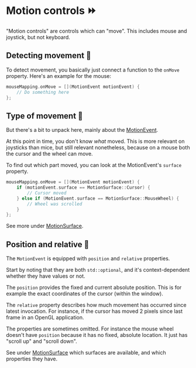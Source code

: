 # Motion controls ⏩

"Motion controls" are controls which can "move". This includes
mouse and joystick, but not keyboard.

## Detecting movement 🏃

To detect movement, you basically just connect a function to the ``onMove``
property. Here's an example for the mouse:

````c++
mouseMapping.onMove = [](MotionEvent motionEvent) {
    // Do something here
};
````

## Type of movement 🚴

But there's a bit to unpack here, mainly about the [MotionEvent](../misc/motion-event.md).

At this point in time, you don't know _what_ moved. This is more relevant on joysticks than mice,
but still relevant nonetheless, because on a mouse both the cursor and the wheel can move.

To find out which part moved, you can look at the MotionEvent's ``surface`` property.

````c++
mouseMapping.onMove = [](MotionEvent motionEvent) {
    if (motionEvent.surface == MotionSurface::Cursor) {
        // Cursor moved
    } else if (MotionEvent.surface == MotionSurface::MouseWheel) {
        // Wheel was scrolled
    }
};
````

See more under [MotionSurface](../misc/motion-surface.md).

## Position and relative 📌

The ``MotionEvent`` is equipped with ``position`` and ``relative`` properties.

Start by noting that they are both ``std::optional``, and it's context-dependent
whether they have values or not.

The ``position`` provides the fixed and current absolute position.
This is for example the exact coordinates of the cursor (within
the window).

The ``relative`` property describes how much movement has occurred
since latest invocation. For instance, if the cursor has moved 2 pixels
since last frame in an OpenGL application.

The properties are sometimes omitted. For instance the mouse wheel doesn't
have ``position`` because it has no fixed, absolute location. It just has
"scroll up" and "scroll down".

See under [MotionSurface](../misc/motion-surface.md) which surfaces are available,
and which properties they have.
